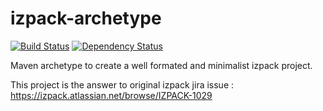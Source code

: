 # izpack-archetype

[![Build Status](https://travis-ci.org/DSI-Ville-Noumea/izpack-archetype.svg?branch=master)](https://travis-ci.org/DSI-Ville-Noumea/izpack-archetype) [![Dependency Status](https://www.versioneye.com/user/projects/5942e7d6368b08004970d375/badge.svg?style=flat-square)](https://www.versioneye.com/user/projects/5942e7d6368b08004970d375)

Maven archetype to create a well formated and minimalist izpack project.

This project is the answer to original izpack jira issue : https://izpack.atlassian.net/browse/IZPACK-1029
